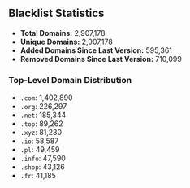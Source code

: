 ## Blacklist Statistics

- **Total Domains:** 2,907,178
- **Unique Domains:** 2,907,178
- **Added Domains Since Last Version:** 595,361
- **Removed Domains Since Last Version:** 710,099

### Top-Level Domain Distribution

-  `.com`: 1,402,890
-  `.org`: 226,297
-  `.net`: 185,344
-  `.top`: 89,262
-  `.xyz`: 81,230
-  `.io`: 58,587
-  `.pl`: 49,459
-  `.info`: 47,590
-  `.shop`: 43,126
-  `.fr`: 41,185
